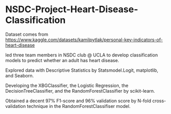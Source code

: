# NSDC-Project-Heart-Disease-Classification
Dataset comes from https://www.kaggle.com/datasets/kamilpytlak/personal-key-indicators-of-heart-disease

led three team members in NSDC club @ UCLA to develop classification models to predict whether an adult has 
heart disease.

Explored data with Descriptive Statistics by Statsmodel.Logit, matplotlib, and Seaborn.

Developing the XBGClassifier, the Logistic Regression, the DecisionTreeClassifier, and the RandomForestClassifier by scikit-learn.

Obtained a decent 97% F1-score and 96% validation score by N-fold cross-validation technique in the RandomForestClassifiser model.
